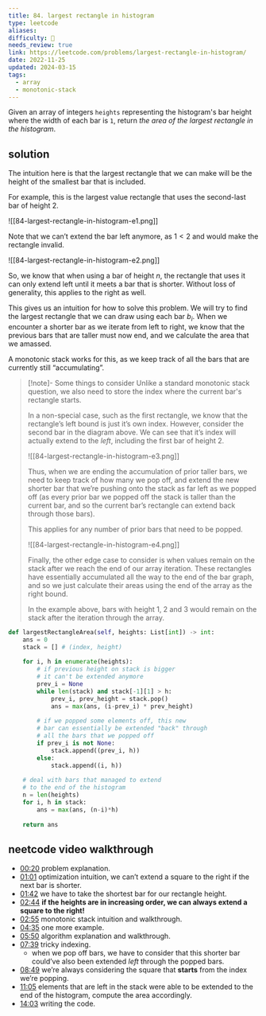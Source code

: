 ```yaml
---
title: 84. largest rectangle in histogram
type: leetcode
aliases: 
difficulty: 🔴
needs_review: true
link: https://leetcode.com/problems/largest-rectangle-in-histogram/
date: 2022-11-25
updated: 2024-03-15
tags:
  - array
  - monotonic-stack
---
```


Given an array of integers `heights` representing the histogram's bar height where the width of each bar is `1`, return _the area of the largest rectangle in the histogram_.

## solution

The intuition here is that the largest rectangle that we can make will be the height of the smallest bar that is included.

For example, this is the largest value rectangle that uses the second-last bar of height 2.

![[84-largest-rectangle-in-histogram-e1.png]]

Note that we can’t extend the bar left anymore, as $1 \lt 2$ and would make the rectangle invalid.

![[84-largest-rectangle-in-histogram-e2.png]]

So, we know that when using a bar of height $n$, the rectangle that uses it can only extend left until it meets a bar that is shorter. Without loss of generality, this applies to the right as well.

This gives us an intuition for how to solve this problem. We will try to find the largest rectangle that we can draw using each bar $b_i$. When we encounter a shorter bar as we iterate from left to right, we know that the previous bars that are taller must now end, and we calculate the area that we amassed.

A monotonic stack works for this, as we keep track of all the bars that are currently still “accumulating”.


> [!note]- Some things to consider
> Unlike a standard monotonic stack question, we also need to store the index where the current bar's rectangle starts.
>
> In a non-special case, such as the first rectangle, we know that the rectangle’s left bound is just it’s own index. However, consider the second bar in the diagram above. We can see that it’s index will actually extend to the _left_, including the first bar of height 2.
>
> ![[84-largest-rectangle-in-histogram-e3.png]]
>
> Thus, when we are ending the accumulation of prior taller bars, we need to keep track of how many we pop off, and extend the new shorter bar that we’re pushing onto the stack as far left as we popped off (as every prior bar we popped off the stack is taller than the current bar, and so the current bar’s rectangle can extend back through those bars).
>
> This applies for any number of prior bars that need to be popped.
>
> ![[84-largest-rectangle-in-histogram-e4.png]]
>
> Finally, the other edge case to consider is when values remain on the stack after we reach the end of our array iteration. These rectangles have essentially accumulated all the way to the end of the bar graph, and so we just calculate their areas using the end of the array as the right bound.
>
> In the example above, bars with height 1, 2 and 3 would remain on the stack after the iteration through the array.

```python
def largestRectangleArea(self, heights: List[int]) -> int:
	ans = 0
	stack = [] # (index, height)
	
	for i, h in enumerate(heights):
		# if previous height on stack is bigger
		# it can't be extended anymore
		prev_i = None
		while len(stack) and stack[-1][1] > h:
			prev_i, prev_height = stack.pop()
			ans = max(ans, (i-prev_i) * prev_height)
		
		# if we popped some elements off, this new
		# bar can essentially be extended "back" through
		# all the bars that we popped off
		if prev_i is not None:
			stack.append((prev_i, h))
		else:
			stack.append((i, h))
	
	# deal with bars that managed to extend
	# to the end of the histogram
	n = len(heights)
	for i, h in stack:
		ans = max(ans, (n-i)*h)
	
	return ans
```

## neetcode video walkthrough

- [00:20](https://www.youtube.com/watch?v=zx5Sw9130L0#t=20) problem explanation.
- [01:01](https://www.youtube.com/watch?v=zx5Sw9130L0#t=61) optimization intuition, we can’t extend a square to the right if the next bar is shorter.
- [01:42](https://www.youtube.com/watch?v=zx5Sw9130L0#t=102.43211599427795) we have to take the shortest bar for our rectangle height.
- [02:44](https://www.youtube.com/watch?v=zx5Sw9130L0#t=164.0992448073578) **if the heights are in increasing order, we can always extend a square to the right!**
- [02:55](https://www.youtube.com/watch?v=zx5Sw9130L0#t=175.94014520027162) monotonic stack intuition and walkthrough.
- [04:35](https://www.youtube.com/watch?v=zx5Sw9130L0#t=275.1020369294281) one more example.
- [05:50](https://www.youtube.com/watch?v=zx5Sw9130L0#t=350.0562180705719) algorithm explanation and walkthrough.
- [07:39](https://www.youtube.com/watch?v=zx5Sw9130L0#t=450) tricky indexing.
	- when we pop off bars, we have to consider that this shorter bar could’ve also been extended _left_ through the popped bars.
- [08:49](https://www.youtube.com/watch?v=zx5Sw9130L0#t=529.1710090724793) we’re always considering the square that **starts** from the index we’re popping.
- [11:05](https://www.youtube.com/watch?v=zx5Sw9130L0#t=665.2252799160767) elements that are left in the stack were able to be extended to the end of the histogram, compute the area accordingly.
- [14:03](https://www.youtube.com/watch?v=zx5Sw9130L0#t=843.5523589465943) writing the code.
